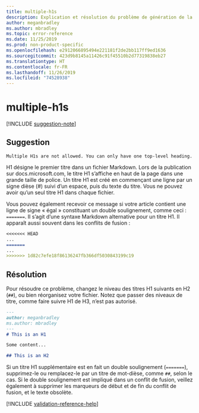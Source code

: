 ```yaml
---
title: multiple-h1s
description: Explication et résolution du problème de génération de la documentation multiple-h1s.
author: meganbradley
ms.author: mbradley
ms.topic: error-reference
ms.date: 11/25/2019
ms.prod: non-product-specific
ms.openlocfilehash: e2912066895494e221181f2de2bb117ff9ed1636
ms.sourcegitcommit: 423d9b8145a11426c91f45510b2d77319838eb27
ms.translationtype: HT
ms.contentlocale: fr-FR
ms.lasthandoff: 11/26/2019
ms.locfileid: "74528938"
---
```

# <a name="multiple-h1s"></a>multiple-h1s

[!INCLUDE [suggestion-note](includes/suggestion-note.md)]

## <a name="suggestion"></a>Suggestion

`Multiple H1s are not allowed. You can only have one top-level heading.`

H1 désigne le premier titre dans un fichier Markdown. Lors de la publication sur docs.microsoft.com, le titre H1 s’affiche en haut de la page dans une grande taille de police. Un titre H1 est créé en commençant une ligne par un signe dièse (#) suivi d’un espace, puis du texte du titre. Vous ne pouvez avoir qu’un seul titre H1 dans chaque fichier.

Vous pouvez également recevoir ce message si votre article contient une ligne de signe « égal » constituant un double soulignement, comme ceci : `=======`. Il s’agit d’une syntaxe Markdown alternative pour un titre H1. Il apparaît aussi souvent dans les conflits de fusion :

```markdown
<<<<<<< HEAD
...
=======
...
>>>>>>> 1d82c7efe18f86136247fb366df5030843199c19
```

## <a name="resolution"></a>Résolution

Pour résoudre ce problème, changez le niveau des titres H1 suivants en H2 (`##`), ou bien réorganisez votre fichier. Notez que passer des niveaux de titre, comme faire suivre H1 de H3, n’est pas autorisé.

```markdown
---
author: meganbradley
ms.author: mbradley
---
# This is an H1

Some content...

## This is an H2
```

Si un titre H1 supplémentaire est en fait un double soulignement (`=======`), supprimez-le ou remplacez-le par un titre de mot-dièse, comme `##`, selon le cas. Si le double soulignement est impliqué dans un conflit de fusion, veillez également à supprimer les marqueurs de début et de fin du conflit de fusion, et le texte obsolète.

<!--make sure to add this file to your includes folder and verify the path-->
[!INCLUDE [validation-reference-help](includes/validation-reference-help.md)]
